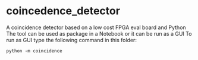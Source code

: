 # coincedence_detector
A coincidence detector based on a low cost FPGA eval board and Python
The tool can be used as package in a Notebook or it can be run as a GUI
To run as GUI type the following command in this folder:

```
python -m coincidence
```
